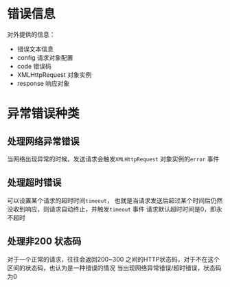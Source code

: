# 错误信息

对外提供的信息：
- 错误文本信息
- config 请求对象配置
- code 错误码
- XMLHttpRequest 对象实例
- response 响应对象

# 异常错误种类

## 处理网络异常错误

当网络出现异常的时候，发送请求会触发`XMLHttpRequest` 对象实例的`error` 事件

## 处理超时错误

可以设置某个请求的超时时间`timeout`， 也就是当请求发送后超过某个时间后仍然没收到响应，则请求自动终止，并触发`timeout` 事件
请求默认超时时间是0，即永不超时

## 处理非200 状态码

对于一个正常的请求，往往会返回200~300 之间的HTTP状态码，对于不在这个区间的状态码，也认为是一种错误的情况
当出现网络异常错误/超时错误，状态码为0
